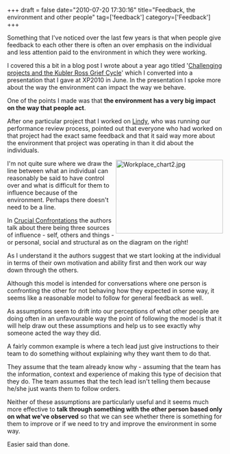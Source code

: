+++
draft = false
date="2010-07-20 17:30:16"
title="Feedback, the environment and other people"
tag=['feedback']
category=['Feedback']
+++

Something that I've noticed over the last few years is that when people give feedback to each other there is often an over emphasis on the individual and less attention paid to the environment in which they were working.

I covered this a bit in a blog post I wrote about a year ago titled '<a href="http://www.markhneedham.com/blog/2009/08/13/challenging-projects-and-the-five-stages-of-grief/">Challenging projects and the Kubler Ross Grief Cycle</a>' which I converted into a presentation that I gave at XP2010 in June. In the presentation I spoke more about the way the environment can impact the way we behave.

One of the points I made was that <strong>the environment has a very big impact on the way that people act</strong>. 

After one particular project that I worked on <a href="http://twitter.com/lindystephens">Lindy</a>, who was running our performance review process, pointed out that everyone who had worked on that project had the exact same feedback and that it said way more about the environment that project was operating in than it did about the individuals.

<img src="{{<siteurl>}}/uploads/2010/07/Workplace_chart2.jpg" alt="Workplace_chart2.jpg" border="0" width="250" height="172" style="float:right;" />

I'm not quite sure where we draw the line between what an individual can reasonably be said to have control over and what is difficult for them to influence because of the environment. Perhaps there doesn't need to be a line.

In <a href="http://www.amazon.com/Crucial-Confrontations-promises-violated-expectations/dp/0071446524/ref=sr_1_1?ie=UTF8&s=books&qid=1279646916&sr=8-1-spell">Crucial Confrontations</a> the authors talk about there being three sources of influence - self, others and things - or personal, social and structural as on the diagram on the right!

As I understand it the authors suggest that we start looking at the individual in terms of their own motivation and ability first and then work our way down through the others.

Although this model is intended for conversations where one person is confronting the other for not behaving how they expected in some way, it seems like a reasonable model to follow for general feedback as well.

As assumptions seem to drift into our perceptions of what other people are doing often in an unfavourable way the point of following the model is that it will help draw out these assumptions and help us to see exactly why someone acted the way they did.

A fairly common example is where a tech lead just give instructions to their team to do something without explaining why they want them to do that.

They assume that the team already know why - assuming that the team has the information, context and experience of making this type of decision that they do. The team assumes that the tech lead isn't telling them because he/she just wants them to follow orders.

Neither of these assumptions are particularly useful and it seems much more effective to <strong>talk through something with the other person based only on what we've observed</strong> so that we can see whether there is something for them to improve or if we need to try and improve the environment in some way.

Easier said than done.
